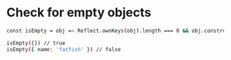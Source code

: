 
# Check for empty objects
```bash
const isEmpty = obj => Reflect.ownKeys(obj).length === 0 && obj.constructor === Object

isEmpty({}) // true
isEmpty({ name: 'fatfish' }) // false
```
